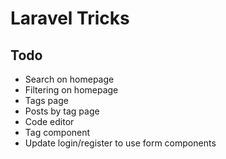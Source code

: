 # Laravel Tricks

## Todo
- Search on homepage
- Filtering on homepage
- Tags page
- Posts by tag page
- Code editor
- Tag component
- Update login/register to use form components
